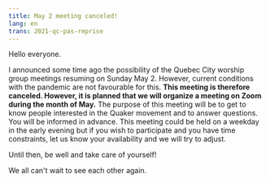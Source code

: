 ```yaml
---
title: May 2 meeting canceled!
lang: en
trans: 2021-qc-pas-reprise
---
```

Hello everyone.

I announced some time ago the possibility of the Quebec City worship group meetings resuming on Sunday May 2. However, current conditions with the pandemic are not favourable for this. **This meeting is therefore canceled. However, it is planned that we will organize a meeting on Zoom during the month of May.** The purpose of this meeting will be to get to know people interested in the Quaker movement and to answer questions. You will be informed in advance. This meeting could be held on a weekday in the early evening but if you wish to participate and you have time constraints, let us know your availability and we will try to adjust.

Until then, be well and take care of yourself!

We all can't wait to see each other again.
